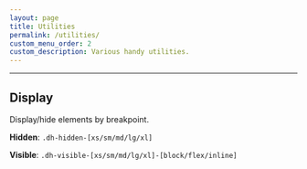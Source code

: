 ```yaml
---
layout: page
title: Utilities
permalink: /utilities/
custom_menu_order: 2
custom_description: Various handy utilities.
---
```


<hr>

<h2>Display</h2>
<p>Display/hide elements by breakpoint.</p>

<p>
    <strong>Hidden</strong>:
    <code>.dh-hidden-[xs/sm/md/lg/xl]</code>
</p>
<p>
    <strong>Visible</strong>:
    <code>.dh-visible-[xs/sm/md/lg/xl]-[block/flex/inline]</code>
</p>
